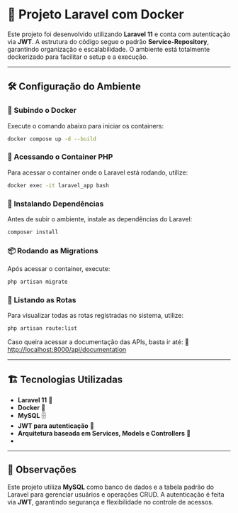 # 🚀 Projeto Laravel com Docker

Este projeto foi desenvolvido utilizando **Laravel 11** e conta com autenticação via **JWT**. A estrutura do código segue o padrão **Service-Repository**, garantindo organização e escalabilidade. O ambiente está totalmente dockerizado para facilitar o setup e a execução.

---

## 🛠 Configuração do Ambiente


### 📌 Subindo o Docker
Execute o comando abaixo para iniciar os containers:
```sh
docker compose up -d --build
```

### 🐳 Acessando o Container PHP
Para acessar o container onde o Laravel está rodando, utilize:
```sh
docker exec -it laravel_app bash
```

### 📌 Instalando Dependências
Antes de subir o ambiente, instale as dependências do Laravel:
```sh
composer install
```

### 📦 Rodando as Migrations
Após acessar o container, execute:
```sh
php artisan migrate
```

### 📌 Listando as Rotas
Para visualizar todas as rotas registradas no sistema, utilize:
```sh
php artisan route:list
```

Caso queira acessar a documentação das APIs, basta ir até:
🔗 [http://localhost:8000/api/documentation](http://localhost:8000/api/documentation)

---

## 🏗 Tecnologias Utilizadas
- **Laravel 11** 🚀
- **Docker** 🐳
- **MySQL** 🗄
- **JWT para autenticação** 🔐
- **Arquitetura baseada em Services, Models e Controllers** 📂
- 
---

## 📢 Observações
Este projeto utiliza **MySQL** como banco de dados e a tabela padrão do Laravel para gerenciar usuários e operações CRUD. A autenticação é feita via **JWT**, garantindo segurança e flexibilidade no controle de acessos.

